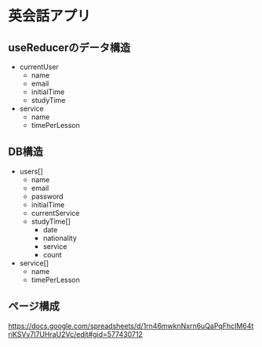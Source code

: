 # 英会話アプリ

## useReducerのデータ構造
- currentUser
  - name
  - email
  - initialTime
  - studyTime
- service
  - name
  - timePerLesson

## DB構造
- users[]
  - name
  - email
  - password
  - initialTime
  - currentService
  - studyTime[]
    - date
    - nationality
    - service
    - count
- service[]
  - name
  - timePerLesson

## ページ構成
https://docs.google.com/spreadsheets/d/1rn46mwknNxrn6uQaPqFhcIM64triKSVy7l7UHraU2Vc/edit#gid=577430712